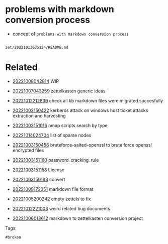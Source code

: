 # problems with markdown conversion process

- concept of `problems with markdown conversion process`

```
```

` zet/20221013035124/README.md `

# Related

- [20221008042814](/zet/20221008042814/README.md) WIP

- [20221007043259](/zet/20221007043259/README.md) zettelkasten generic ideas
- [20221012212839](/zet/20221012212839/README.md) check all kb markdown files were migrated succesfully
- [20221003150422](/zet/20221003150422/README.md) kerberos attack on windows host ticket attacks extraction and harvesting
- [20221003151016](/zet/20221003151016/README.md) nmap scripts search by type
- [20221014024704](/zet/20221014024704/README.md) list of sparse nodes
- [20221003150456](/zet/20221003150456/README.md) bruteforce-salted-openssl to brute force openssl encrypted files
- [20221003151160](/zet/20221003151160/README.md) password_cracking_rule
- [20221003151158](/zet/20221003151158/README.md) License
- [20221003150193](/zet/20221003150193/README.md) convert
- [20221009172351](/zet/20221009172351/README.md) markdown file format
- [20221005200242](/zet/20221005200242/README.md) empty zettels to fix
- [20221012221003](/zet/20221012221003/README.md) weird related bug documents
- [20221006013612](/zet/20221006013612/README.md) markdown to zettelkasten conversion project

Tags:

    #broken
